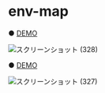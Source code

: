 # env-map

● <a href="https://codepen.io/hisamikurita/full/abdqWeY">DEMO</a>

![スクリーンショット (328)](https://user-images.githubusercontent.com/47776346/87238693-cd53e580-c440-11ea-8d30-d69ca7d3537e.png)

● <a href="https://codepen.io/hisamikurita/full/abdqWeY">DEMO</a>

![スクリーンショット (327)](https://user-images.githubusercontent.com/47776346/87238696-cfb63f80-c440-11ea-843a-966c853f1ca4.png)
